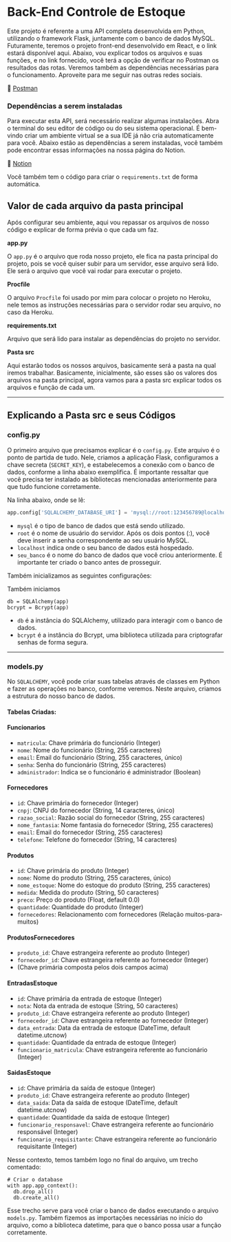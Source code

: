 # Back-End Controle de Estoque

Este projeto é referente a uma API completa desenvolvida em Python, utilizando o framework Flask, juntamente com o banco de dados MySQL. Futuramente, teremos o projeto front-end desenvolvido em React, e o link estará disponível aqui. Abaixo, vou explicar todos os arquivos e suas funções, e no link fornecido, você terá a opção de verificar no Postman os resultados das rotas. Veremos também as dependências necessárias para o funcionamento. Aproveite para me seguir nas outras redes sociais.

🔗 [Postman](https://documenter.getpostman.com/view/30843980/2sA2r535SC)

### Dependências a serem instaladas

Para executar esta API, será necessário realizar algumas instalações. Abra o terminal do seu editor de código ou do seu sistema operacional. É bem-vindo criar um ambiente virtual se a sua IDE já não cria automaticamente para você. Abaixo estão as dependências a serem instaladas, você também pode encontrar essas informações na nossa página do Notion.

🔗 [Notion](https://jolly-lodge-af5.notion.site/Api-Controle-de-estoque-informa-es-ff6d8036c4984a82b1b0e84f9905ebc7?pvs=4)

Você também tem o código para criar o `requirements.txt` de forma automática.

## Valor de cada arquivo da pasta principal

Após configurar seu ambiente, aqui vou repassar os arquivos de nosso código e explicar de forma prévia o que cada um faz.

**app.py**

O `app.py` é o arquivo que roda nosso projeto, ele fica na pasta principal do projeto, pois se você quiser subir para um servidor, esse arquivo será lido. Ele será o arquivo que você vai rodar para executar o projeto.

**Procfile**

O arquivo `Procfile` foi usado por mim para colocar o projeto no Heroku, nele temos as instruções necessárias para o servidor rodar seu arquivo, no caso da Heroku.


**requirements.txt**

Arquivo que será lido para instalar as dependências do projeto no servidor.

**Pasta src**

Aqui estarão todos os nossos arquivos, basicamente será a pasta na qual iremos trabalhar. Basicamente, inicialmente, são esses são os valores dos arquivos na pasta principal, agora vamos para a pasta src explicar todos os arquivos e função de cada um.
***
## Explicando a Pasta src e seus Códigos

### config.py

O primeiro arquivo que precisamos explicar é o `config.py`. Este arquivo é o ponto de partida de tudo. Nele, criamos a aplicação Flask, configuramos a chave secreta (`SECRET_KEY`), e estabelecemos a conexão com o banco de dados, conforme a linha abaixo exemplifica. É importante ressaltar que você precisa ter instalado as bibliotecas mencionadas anteriormente para que tudo funcione corretamente.

Na linha abaixo, onde se lê:

```python
app.config['SQLALCHEMY_DATABASE_URI'] = 'mysql://root:123456789@localhost/estoqueapi'
```
- `mysql` é o tipo de banco de dados que está sendo utilizado.
- `root` é o nome de usuário do servidor. Após os dois pontos (:), você deve inserir a senha correspondente ao seu usuário MySQL.
- `localhost` indica onde o seu banco de dados está hospedado.
- `seu_banco` é o nome do banco de dados que você criou anteriormente. É importante ter criado o banco antes de prosseguir.

Também inicializamos as seguintes configurações:
 

Também iniciamos 
```
db = SQLAlchemy(app)
bcrypt = Bcrypt(app)
```
- `db` é a instância do SQLAlchemy, utilizado para interagir com o banco de dados.
- `bcrypt` é a instância do Bcrypt, uma biblioteca utilizada para criptografar senhas de forma segura.
---
### models.py

No `SQLALCHEMY`, você pode criar suas tabelas através de classes em Python e fazer as operações no banco, conforme veremos. Neste arquivo, criamos a estrutura do nosso banco de dados.

#### Tabelas Criadas:

#### Funcionarios
- `matricula`: Chave primária do funcionário (Integer)
- `nome`: Nome do funcionário (String, 255 caracteres)
- `email`: Email do funcionário (String, 255 caracteres, único)
- `senha`: Senha do funcionário (String, 255 caracteres)
- `administrador`: Indica se o funcionário é administrador (Boolean)

#### Fornecedores
- `id`: Chave primária do fornecedor (Integer)
- `cnpj`: CNPJ do fornecedor (String, 14 caracteres, único)
- `razao_social`: Razão social do fornecedor (String, 255 caracteres)
- `nome_fantasia`: Nome fantasia do fornecedor (String, 255 caracteres)
- `email`: Email do fornecedor (String, 255 caracteres)
- `telefone`: Telefone do fornecedor (String, 14 caracteres)

#### Produtos
- `id`: Chave primária do produto (Integer)
- `nome`: Nome do produto (String, 255 caracteres, único)
- `nome_estoque`: Nome do estoque do produto (String, 255 caracteres)
- `medida`: Medida do produto (String, 50 caracteres)
- `preco`: Preço do produto (Float, default 0.0)
- `quantidade`: Quantidade do produto (Integer)
- `fornecedores`: Relacionamento com fornecedores (Relação muitos-para-muitos)

#### ProdutosFornecedores
- `produto_id`: Chave estrangeira referente ao produto (Integer)
- `fornecedor_id`: Chave estrangeira referente ao fornecedor (Integer)
- (Chave primária composta pelos dois campos acima)

#### EntradasEstoque
- `id`: Chave primária da entrada de estoque (Integer)
- `nota`: Nota da entrada de estoque (String, 50 caracteres)
- `produto_id`: Chave estrangeira referente ao produto (Integer)
- `fornecedor_id`: Chave estrangeira referente ao fornecedor (Integer)
- `data_entrada`: Data da entrada de estoque (DateTime, default datetime.utcnow)
- `quantidade`: Quantidade da entrada de estoque (Integer)
- `funcionario_matricula`: Chave estrangeira referente ao funcionário (Integer)

#### SaidasEstoque
- `id`: Chave primária da saída de estoque (Integer)
- `produto_id`: Chave estrangeira referente ao produto (Integer)
- `data_saida`: Data da saída de estoque (DateTime, default datetime.utcnow)
- `quantidade`: Quantidade da saída de estoque (Integer)
- `funcionario_responsavel`: Chave estrangeira referente ao funcionário responsável (Integer)
- `funcionario_requisitante`: Chave estrangeira referente ao funcionário requisitante (Integer)

 Nesse contexto, temos também logo no final do arquivo, um trecho comentado: 
```
# Criar o database
with app.app_context():
  db.drop_all()
  db.create_all()
```

Esse trecho serve para você criar o banco de dados executando o arquivo `models.py`.
Também fizemos as importações necessárias no início do arquivo, como a biblioteca datetime, para que o banco possa usar a função corretamente.


